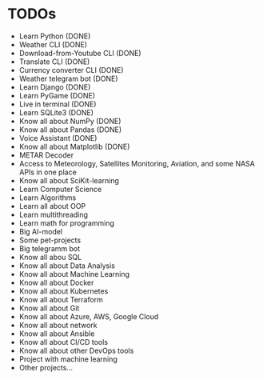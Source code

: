 # TODOs
- Learn Python (DONE)
- Weather CLI (DONE)
- Download-from-Youtube CLI (DONE)
- Translate CLI (DONE)
- Currency converter CLI (DONE)
- Weather telegram bot (DONE)
- Learn Django (DONE)
- Learn PyGame (DONE)
- Live in terminal (DONE)
- Learn SQLite3 (DONE)
- Know all about NumPy (DONE)
- Know all about Pandas (DONE)
- Voice Assistant (DONE)
- Know all about Matplotlib (DONE)
- METAR Decoder
- Access to Meteorology, Satellites Monitoring, Aviation, and some NASA APIs in one place
- Know all about SciKit-learning
- Learn Computer Science
- Learn Algorithms
- Learn all about OOP
- Learn multithreading
- Learn math for programming
- Big AI-model
- Some pet-projects
- Big telegramm bot
- Know all abou SQL
- Know all about Data Analysis
- Know all about Machine Learning
- Know all about Docker
- Know all about Kubernetes
- Know all about Terraform
- Know all about Git
- Know all about Azure, AWS, Google Cloud
- Know all about network
- Know all about Ansible
- Know all about CI/CD tools
- Know all about other DevOps tools
- Project with machine learning
- Other projects...
